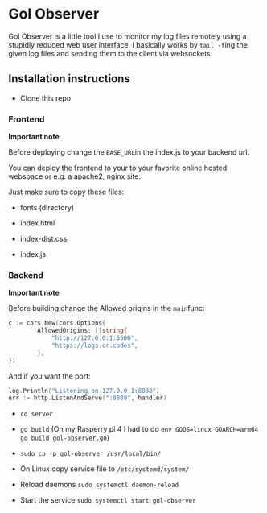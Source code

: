 # Gol Observer

Gol Observer is a little tool I use to monitor my log files remotely using a stupidly reduced web user interface. I basically works by `tail -f`ing the given log files and sending them to the client via websockets.



## Installation instructions

- Clone this repo



### Frontend

**Important note**

Before deploying change the `BASE_URL`in the index.js to your backend url.



You can deploy the frontend to your to your favorite online hosted webspace or e.g. a apache2, nginx site. 

Just make sure to copy these files:

- fonts (directory)

- index.html

- index-dist.css

- index.js



### Backend

**Important note**

Before building change the Allowed origins in the `main`func:

```go
c := cors.New(cors.Options{
		AllowedOrigins: []string{
			"http://127.0.0.1:5500",
			"https://logs.cr.codes",
		},
})
```

And if you want the port:

```go
log.Println("Listening on 127.0.0.1:8888")
err := http.ListenAndServe(":8888", handler)
```

- `cd server`

- `go build` (On my Rasperry pi 4 I had to do `env GOOS=linux GOARCH=arm64 go build gol-observer.go`)

- `sudo cp -p gol-observer /usr/local/bin/`

- On Linux copy service file to `/etc/systemd/system/`
- Reload daemons `sudo systemctl daemon-reload`
- Start the service `sudo systemctl start gol-observer`
